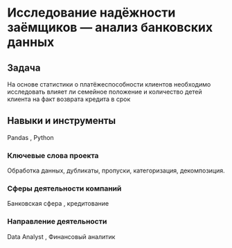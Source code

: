 # Исследование надёжности заёмщиков — анализ банковских данных

## Задача 
На основе статистики о платёжеспособности клиентов необходимо исследовать влияет ли семейное положение и количество детей клиента на факт возврата кредита в срок

## Навыки и инструменты
Pandas , Python
### Ключевые слова проекта
Обработка данных, дубликаты, пропуски, категоризация, декомпозиция.

### Сферы деятельности компаний
Банковская сфера , кредитование

### Направление деятельности
Data Analyst , Финансовый аналитик  
